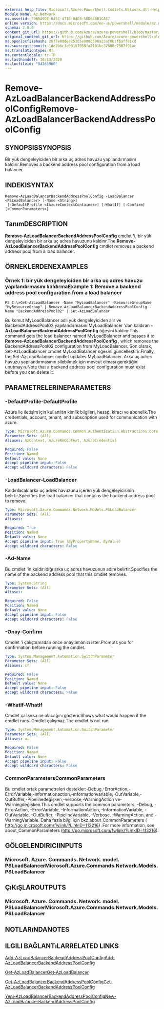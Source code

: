 ```yaml
---
external help file: Microsoft.Azure.PowerShell.Cmdlets.Network.dll-Help.xml
Module Name: Az.Network
ms.assetid: F965A9DE-645C-471B-84E8-58D648B1CA57
online version: https://docs.microsoft.com/en-us/powershell/module/az.network/remove-azloadbalancerbackendaddresspoolconfig
schema: 2.0.0
content_git_url: https://github.com/Azure/azure-powershell/blob/master/src/Network/Network/help/Remove-AzLoadBalancerBackendAddressPoolConfig.md
original_content_git_url: https://github.com/Azure/azure-powershell/blob/master/src/Network/Network/help/Remove-AzLoadBalancerBackendAddressPoolConfig.md
ms.openlocfilehash: 26f7e0dde825305e888d598a23af0b2fbaff81cd
ms.sourcegitcommit: 1de2b6c3c99197958fa2101bc37680e7507f91ac
ms.translationtype: MT
ms.contentlocale: tr-TR
ms.lasthandoff: 10/13/2020
ms.locfileid: "94265960"
---
```

# <span data-ttu-id="0469e-101">Remove-AzLoadBalancerBackendAddressPoolConfig</span><span class="sxs-lookup"><span data-stu-id="0469e-101">Remove-AzLoadBalancerBackendAddressPoolConfig</span></span>

## <span data-ttu-id="0469e-102">SYNOPSIS</span><span class="sxs-lookup"><span data-stu-id="0469e-102">SYNOPSIS</span></span>
<span data-ttu-id="0469e-103">Bir yük dengeleyiciden bir arka uç adres havuzu yapılandırmasını kaldırır.</span><span class="sxs-lookup"><span data-stu-id="0469e-103">Removes a backend address pool configuration from a load balancer.</span></span>

## <span data-ttu-id="0469e-104">INDEKI</span><span class="sxs-lookup"><span data-stu-id="0469e-104">SYNTAX</span></span>

```
Remove-AzLoadBalancerBackendAddressPoolConfig -LoadBalancer <PSLoadBalancer> [-Name <String>]
 [-DefaultProfile <IAzureContextContainer>] [-WhatIf] [-Confirm] [<CommonParameters>]
```

## <span data-ttu-id="0469e-105">Tanım</span><span class="sxs-lookup"><span data-stu-id="0469e-105">DESCRIPTION</span></span>
<span data-ttu-id="0469e-106">**Remove-AzLoadBalancerBackendAddressPoolConfig** cmdlet 'i, bir yük dengeleyiciden bir arka uç adres havuzunu kaldırır.</span><span class="sxs-lookup"><span data-stu-id="0469e-106">The **Remove-AzLoadBalancerBackendAddressPoolConfig** cmdlet removes a backend address pool from a load balancer.</span></span>

## <span data-ttu-id="0469e-107">ÖRNEKLERDEN</span><span class="sxs-lookup"><span data-stu-id="0469e-107">EXAMPLES</span></span>

### <span data-ttu-id="0469e-108">Örnek 1: bir yük dengeleyiciden bir arka uç adres havuzu yapılandırmasını kaldırma</span><span class="sxs-lookup"><span data-stu-id="0469e-108">Example 1: Remove a backend address pool configuration from a load balancer</span></span>
```
PS C:\>Get-AzLoadBalancer -Name "MyLoadBalancer" -ResourceGroupName "MyResourceGroup" | Remove-AzLoadBalancerBackendAddressPoolConfig -Name "BackendAddressPool02" | Set-AzLoadBalancer
```

<span data-ttu-id="0469e-109">Bu komut MyLoadBalancer adlı yük dengeleyiciden alır ve BackendAddressPool02 yapılandırmasını MyLoadBalancer 'dan kaldıran **-AzLoadBalancerBackendAddressPoolConfig** öğesini kaldırır.</span><span class="sxs-lookup"><span data-stu-id="0469e-109">This command gets the load balancer named MyLoadBalancer and passes it to **Remove-AzLoadBalancerBackendAddressPoolConfig** , which removes the BackendAddressPool02 configuration from MyLoadBalancer.</span></span>
<span data-ttu-id="0469e-110">Son olarak, Set-AzLoadBalancer cmdlet MyLoadBalancer öğesini güncelleştirir.</span><span class="sxs-lookup"><span data-stu-id="0469e-110">Finally, the Set-AzLoadBalancer cmdlet updates MyLoadBalancer.</span></span>
<span data-ttu-id="0469e-111">Arka uç adres havuzu yapılandırmasının silebilmek için mevcut olması gerektiğini unutmayın.</span><span class="sxs-lookup"><span data-stu-id="0469e-111">Note that a backend address pool configuration must exist before you can delete it.</span></span>

## <span data-ttu-id="0469e-112">PARAMETRELERINE</span><span class="sxs-lookup"><span data-stu-id="0469e-112">PARAMETERS</span></span>

### <span data-ttu-id="0469e-113">-DefaultProfile</span><span class="sxs-lookup"><span data-stu-id="0469e-113">-DefaultProfile</span></span>
<span data-ttu-id="0469e-114">Azure ile iletişim için kullanılan kimlik bilgileri, hesap, kiracı ve abonelik.</span><span class="sxs-lookup"><span data-stu-id="0469e-114">The credentials, account, tenant, and subscription used for communication with azure.</span></span>

```yaml
Type: Microsoft.Azure.Commands.Common.Authentication.Abstractions.Core.IAzureContextContainer
Parameter Sets: (All)
Aliases: AzContext, AzureRmContext, AzureCredential

Required: False
Position: Named
Default value: None
Accept pipeline input: False
Accept wildcard characters: False
```

### <span data-ttu-id="0469e-115">-LoadBalancer</span><span class="sxs-lookup"><span data-stu-id="0469e-115">-LoadBalancer</span></span>
<span data-ttu-id="0469e-116">Kaldırılacak arka uç adres havuzunu içeren yük dengeleyicisinin belirtir.</span><span class="sxs-lookup"><span data-stu-id="0469e-116">Specifies the load balancer that contains the backend address pool to remove.</span></span>

```yaml
Type: Microsoft.Azure.Commands.Network.Models.PSLoadBalancer
Parameter Sets: (All)
Aliases:

Required: True
Position: Named
Default value: None
Accept pipeline input: True (ByPropertyName, ByValue)
Accept wildcard characters: False
```

### <span data-ttu-id="0469e-117">-Ad</span><span class="sxs-lookup"><span data-stu-id="0469e-117">-Name</span></span>
<span data-ttu-id="0469e-118">Bu cmdlet 'in kaldırıldığı arka uç adres havuzunun adını belirtir.</span><span class="sxs-lookup"><span data-stu-id="0469e-118">Specifies the name of the backend address pool that this cmdlet removes.</span></span>

```yaml
Type: System.String
Parameter Sets: (All)
Aliases:

Required: False
Position: Named
Default value: None
Accept pipeline input: False
Accept wildcard characters: False
```

### <span data-ttu-id="0469e-119">-Onay</span><span class="sxs-lookup"><span data-stu-id="0469e-119">-Confirm</span></span>
<span data-ttu-id="0469e-120">Cmdlet 'i çalıştırmadan önce onaylamanızı ister.</span><span class="sxs-lookup"><span data-stu-id="0469e-120">Prompts you for confirmation before running the cmdlet.</span></span>

```yaml
Type: System.Management.Automation.SwitchParameter
Parameter Sets: (All)
Aliases: cf

Required: False
Position: Named
Default value: None
Accept pipeline input: False
Accept wildcard characters: False
```

### <span data-ttu-id="0469e-121">-WhatIf</span><span class="sxs-lookup"><span data-stu-id="0469e-121">-WhatIf</span></span>
<span data-ttu-id="0469e-122">Cmdlet çalışırsa ne olacağını gösterir.</span><span class="sxs-lookup"><span data-stu-id="0469e-122">Shows what would happen if the cmdlet runs.</span></span> <span data-ttu-id="0469e-123">Cmdlet çalışmaz.</span><span class="sxs-lookup"><span data-stu-id="0469e-123">The cmdlet is not run.</span></span>

```yaml
Type: System.Management.Automation.SwitchParameter
Parameter Sets: (All)
Aliases: wi

Required: False
Position: Named
Default value: None
Accept pipeline input: False
Accept wildcard characters: False
```

### <span data-ttu-id="0469e-124">CommonParameters</span><span class="sxs-lookup"><span data-stu-id="0469e-124">CommonParameters</span></span>
<span data-ttu-id="0469e-125">Bu cmdlet ortak parametreleri destekler:-Debug,-ErrorAction,-ErrorVariable,-ınformationaction,-ınformationvariable,-OutVariable,-OutBuffer,-Pipelinedeğişken,-verbose,-WarningAction ve-Warningdeğişken.</span><span class="sxs-lookup"><span data-stu-id="0469e-125">This cmdlet supports the common parameters: -Debug, -ErrorAction, -ErrorVariable, -InformationAction, -InformationVariable, -OutVariable, -OutBuffer, -PipelineVariable, -Verbose, -WarningAction, and -WarningVariable.</span></span> <span data-ttu-id="0469e-126">Daha fazla bilgi için bkz about_CommonParameters ( http://go.microsoft.com/fwlink/?LinkID=113216) .</span><span class="sxs-lookup"><span data-stu-id="0469e-126">For more information, see about_CommonParameters (http://go.microsoft.com/fwlink/?LinkID=113216).</span></span>

## <span data-ttu-id="0469e-127">GÖLGELENDIRICI</span><span class="sxs-lookup"><span data-stu-id="0469e-127">INPUTS</span></span>

### <span data-ttu-id="0469e-128">Microsoft. Azure. Commands. Network. model. PSLoadBalancer</span><span class="sxs-lookup"><span data-stu-id="0469e-128">Microsoft.Azure.Commands.Network.Models.PSLoadBalancer</span></span>

## <span data-ttu-id="0469e-129">ÇıKıŞLAR</span><span class="sxs-lookup"><span data-stu-id="0469e-129">OUTPUTS</span></span>

### <span data-ttu-id="0469e-130">Microsoft. Azure. Commands. Network. model. PSLoadBalancer</span><span class="sxs-lookup"><span data-stu-id="0469e-130">Microsoft.Azure.Commands.Network.Models.PSLoadBalancer</span></span>

## <span data-ttu-id="0469e-131">NOTLARıNDA</span><span class="sxs-lookup"><span data-stu-id="0469e-131">NOTES</span></span>

## <span data-ttu-id="0469e-132">ILGILI BAĞLANTıLAR</span><span class="sxs-lookup"><span data-stu-id="0469e-132">RELATED LINKS</span></span>

[<span data-ttu-id="0469e-133">Add-AzLoadBalancerBackendAddressPoolConfig</span><span class="sxs-lookup"><span data-stu-id="0469e-133">Add-AzLoadBalancerBackendAddressPoolConfig</span></span>](./Add-AzLoadBalancerBackendAddressPoolConfig.md)

[<span data-ttu-id="0469e-134">Get-AzLoadBalancer</span><span class="sxs-lookup"><span data-stu-id="0469e-134">Get-AzLoadBalancer</span></span>](./Get-AzLoadBalancer.md)

[<span data-ttu-id="0469e-135">Get-AzLoadBalancerBackendAddressPoolConfig</span><span class="sxs-lookup"><span data-stu-id="0469e-135">Get-AzLoadBalancerBackendAddressPoolConfig</span></span>](./Get-AzLoadBalancerBackendAddressPoolConfig.md)

[<span data-ttu-id="0469e-136">Yeni-AzLoadBalancerBackendAddressPoolConfig</span><span class="sxs-lookup"><span data-stu-id="0469e-136">New-AzLoadBalancerBackendAddressPoolConfig</span></span>](./New-AzLoadBalancerBackendAddressPoolConfig.md)


